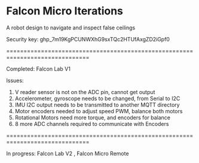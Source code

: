 # Falcon Micro Iterations

A robot design to navigate and inspect false ceilings

Security key: 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

==============================================================================

Completed: Falcon Lab V1

Issues: 

1. V reader sensor is not on the ADC pin, cannot get output
2. Accelerometer, gyroscope needs to be changed, from Serial to I2C
3. IMU I2C output needs to be transmitted to another MQTT directory
4. Motor encoders needed to adjust speed PWM, balance both motors
5. Rotational Motors need more torque, and encoders for balance
6. 8 more ADC channels required to communicate with Encoders 

==============================================================================

In progress: Falcon Lab V2 , Falcon Micro Remote

